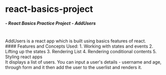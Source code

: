 # react-basics-project
##### - React Basics Practice Project - AddUsers
<br/>
AddUsers is a react app which is built using basics features of react. 
<br/>
#### Features and Concepts Used:
1. Working with states and events
2. Lifting up the states
3. Rendering List
4. Rendering conditional contents
5. Styling react apps
<br/>
It displays a list of users. You can input a user's details - username and age, through form and it then add the user to the userlist and renders it.
<img src='./public/addUser.png" />
          


